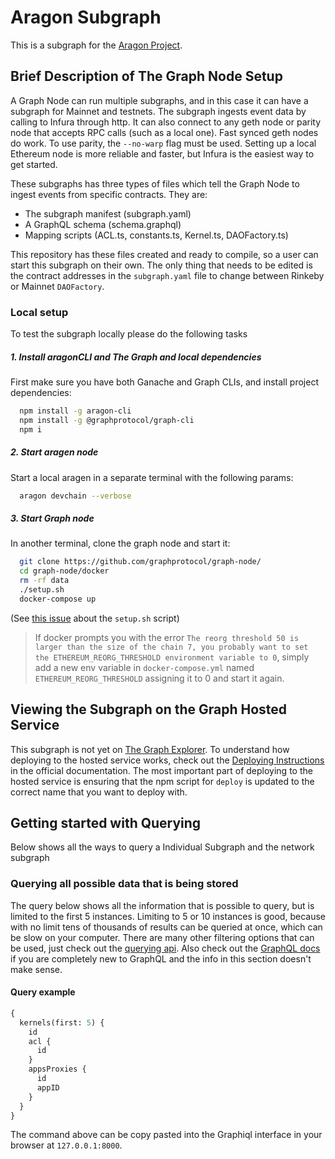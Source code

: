 # Aragon Subgraph

This is a subgraph for the [Aragon Project](https://github.com/aragon).

## Brief Description of The Graph Node Setup

A Graph Node can run multiple subgraphs, and in this case it can have a subgraph for Mainnet and testnets. The subgraph ingests event data by calling to Infura through http. It can also connect to any geth node or parity node that accepts RPC calls (such as a local one). Fast synced geth nodes do work. To use parity, the `--no-warp` flag must be used. Setting up a local Ethereum node is more reliable and faster, but Infura is the easiest way to get started.

These subgraphs has three types of files which tell the Graph Node to ingest events from specific contracts. They are:

- The subgraph manifest (subgraph.yaml)
- A GraphQL schema (schema.graphql)
- Mapping scripts (ACL.ts, constants.ts, Kernel.ts, DAOFactory.ts)

This repository has these files created and ready to compile, so a user can start this subgraph on their own. The only thing that needs to be edited is the contract addresses in the `subgraph.yaml` file to change between Rinkeby or Mainnet `DAOFactory`.

### Local setup

To test the subgraph locally please do the following tasks

##### 1. Install aragonCLI and The Graph and local dependencies

First make sure you have both Ganache and Graph CLIs, and install project dependencies:

```bash
  npm install -g aragon-cli
  npm install -g @graphprotocol/graph-cli
  npm i
```

##### 2. Start aragen node

Start a local aragen in a separate terminal with the following params:

```bash
  aragon devchain --verbose
```

##### 3. Start Graph node

In another terminal, clone the graph node and start it:

```bash
  git clone https://github.com/graphprotocol/graph-node/
  cd graph-node/docker
  rm -rf data
  ./setup.sh
  docker-compose up
```

(See [this issue](https://github.com/graphprotocol/graph-node/issues/1132) about the `setup.sh` script)

> If docker prompts you with the error `The reorg threshold 50 is larger than the size of the chain 7, you probably want to set the ETHEREUM_REORG_THRESHOLD environment variable to 0`,
> simply add a new env variable in `docker-compose.yml` named `ETHEREUM_REORG_THRESHOLD` assigning it to 0 and start it again.

## Viewing the Subgraph on the Graph Hosted Service

This subgraph is not yet on [The Graph Explorer](https://thegraph.com/explorer/). To understand how deploying to the hosted service works, check out the [Deploying Instructions](https://thegraph.com/docs/deploy-a-subgraph) in the official documentation. The most important part of deploying to the hosted service is ensuring that the npm script for `deploy` is updated to the correct name that you want to deploy with.

## Getting started with Querying

Below shows all the ways to query a Individual Subgraph and the network subgraph

### Querying all possible data that is being stored

The query below shows all the information that is possible to query, but is limited to the first 5 instances. Limiting to 5 or 10 instances is good, because with no limit tens of thousands of results can be queried at once, which can be slow on your computer. There are many other filtering options that can be used, just check out the [querying api](https://github.com/graphprotocol/graph-node/blob/master/docs/graphql-api.md). Also check out the [GraphQL docs](https://graphql.org/learn/) if you are completely new to GraphQL and the info in this section doesn't make sense.

#### Query example

```graphql
{
  kernels(first: 5) {
    id
    acl {
      id
    }
    appsProxies {
      id
      appID
    }
  }
}
```

The command above can be copy pasted into the Graphiql interface in your browser at `127.0.0.1:8000`.
